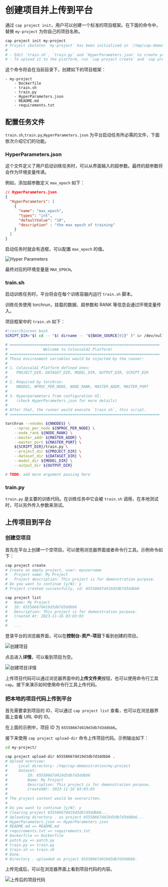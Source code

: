 # 创建项目并上传到平台

通过 `cap project init`，用户可以创建一个标准的项目框架。在下面的命令中，替换 `my-project` 为你自己的项目名称。

```bash
cap project init my-project
# Project skeleton `my-project` has been initialized in `/tmp/cap-demonstration/my-project`
# 
# - Edit `train.sh`, `train.py` and `HyperParameters.json` to create your own training project.
# - To upload it to the platform, run `cap project create` and `cap project upload-dir`.
```

这个命令将会在当前目录下，创建如下的项目框架：

```
- my-project
    - Dockerfile
    - train.sh
    - train.py
    - HyperParameters.json
    - README.md
    - requirements.txt
```

## 配置任务文件

`train.sh`,`train.py`,`HyperParameters.json` 为平台启动任务所必需的文件，下面依次介绍它们的功能。

### HyperParameters.json

这个文件定义了用户启动训练任务时，可以从界面输入的超参数。最终的超参数将会作为环境变量传递。

例如，添加超参数定义 `max_epoch` 如下：

```json
// HyperParameters.json
{
  "HyperParameters": [
    {
      "name": "max_epoch",
      "types": "int",
      "defaultValue": "10",
      "description" : "the max epoch of training"
    }
  ]
}
```

启动任务时就会有选框，可以配置 `max_epoch` 的值。

![Hyper Parameters](./images/hyperparams.png)

最终对应的环境变量是 `MAX_EPOCH`。

### train.sh

启动训练任务时，平台将会在每个训练容器内运行 `train.sh` 脚本。

训练任务使用 torchrun，挂载的数据、超参数和 RANK 等信息会通过环境变量传入。

项目框架中的 `train.sh` 如下：

```bash
#!/usr/bin/env bash
SCRIPT_DIR="$( cd -- "$( dirname -- "${BASH_SOURCE[0]}" )" &> /dev/null && pwd )"

# ===================================================================
#                Welcome to ColossalAI Platform!
# ===================================================================
# Those environment variables would be injected by the runner:
#
# 1. ColossalAI Platform defined ones:
#    PROJECT_DIR, DATASET_DIR, MODEL_DIR, OUTPUT_DIR, SCRIPT_DIR
#
# 2. Required by torchrun:
#    NNODES, NPROC_PER_NODE, NODE_RANK, MASTER_ADDR, MASTER_PORT
#
# 3. Hyperparameters from configuration UI:
#    (check HyperParameters.json for more details)
#
# After that, the runner would execute `train.sh`, this script.
# ===================================================================

torchrun --nnodes ${NNODES} \
    --nproc_per_node ${NPROC_PER_NODE} \
    --node_rank ${NODE_RANK} \
    --master_addr ${MASTER_ADDR} \
    --master_port ${MASTER_PORT} \
    ${SCRIPT_DIR}/train.py \
    --project_dir ${PROJECT_DIR} \
    --dataset_dir ${DATASET_DIR} \
    --model_dir ${MODEL_DIR} \
    --output_dir ${OUTPUT_DIR}

# TODO: add more argument passing here
```

### train.py

`train.py` 是主要的训练代码。在训练任务中它会被 `train.sh` 调用，在本地测试时，可以另外传入参数来测试。

## 上传项目到平台

### 创建空项目

首先在平台上创建一个空项目。可以使用浏览器界面或者命令行工具。示例命令如下：

```bash
cap project create
# Create an empty project, user: myusername
#   Project name: My Project
#   Project description: This project is for demonstration purpose.
# Do you want to continue [y/N]: y
# Project created successfully, id: 65558667d419d3db7d3ddbb6

cap project list
#   Name: My Project
#   ID: 65558667d419d3db7d3ddbb6
#   Description: This project is for demonstration purpose.
#   Created At: 2023-11-16 03:03:03
# 
#   ...
```

登录平台的浏览器界面，可以在**控制台-资产-项目**下看到创建的项目。

![创建项目](./images/create-project-empty.zh.png)

点击进入**详情**，可以看到项目为空。

![创建项目详情](./images/create-project-empty-2.zh.png)

上传项目代码可以通过浏览器界面中的**上传文件夹**按钮，也可以使用命令行工具 `cap`。接下来演示如何使用命令行工具上传代码。

### 把本地的项目代码上传到平台

首先需要拿到项目的 ID，可以通过 `cap project list` 查看，也可以在浏览器界面上查看 URL 中的 ID。

在上面的示例中，项目 ID 为 `65558667d419d3db7d3ddbb6`。

接下来使用 `cap project upload-dir` 命令上传项目代码。示例输出如下：

```bash
cd my-project/

cap project upload-dir 65558667d419d3db7d3ddbb6 .
# Upload overview:
#     Local directory: /tmp/cap-demonstration/my-project
#     Dataset:
#         ID: 65558667d419d3db7d3ddbb6
#         Name: My Project
#         Description: This project is for demonstration purpose.
#         CreatedAt: 2023-11-16 03:03:03
# 
# The project content would be overwritten.
# 
# Do you want to continue [y/N]: y
# Clearing project 65558667d419d3db7d3ddbb6...
# Uploading directory . as project 65558667d419d3db7d3ddbb6...
# HyperParameters.json => HyperParameters.json
# README.md => README.md
# requirements.txt => requirements.txt
# Dockerfile => Dockerfile
# patch.py => patch.py
# train.py => train.py
# train.sh => train.sh
# Done.
# Directory . uploaded as project 65558667d419d3db7d3ddbb6.
```

上传完成后，可以在浏览器界面上看到项目代码的内容。

![上传后的项目代码](./images/create-project-empty-3.zh.png)
